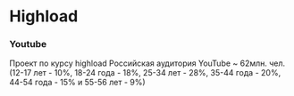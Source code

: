 # Highload
### Youtube
Проект по курсу highload
Российская аудитория YouTube ~ 62млн. чел. <br> (12-17 лет - 10%, 18-24 года - 18%, 25-34 лет - 28%, 35-44 года - 20%, 44-54 года - 15% и 55-56 лет - 9%)
